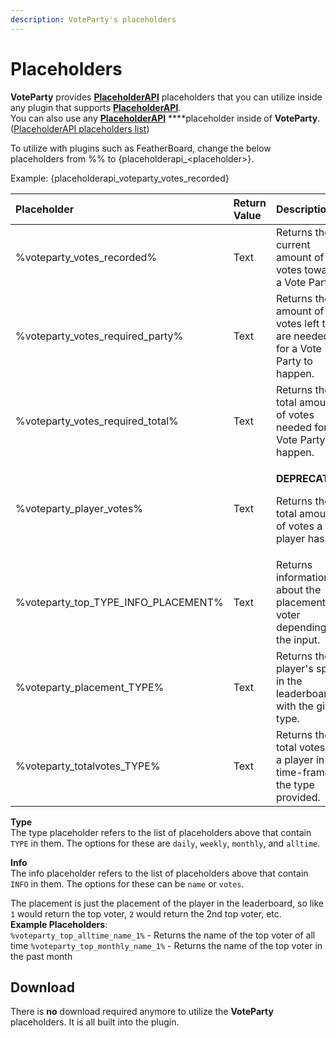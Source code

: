 ```yaml
---
description: VoteParty's placeholders
---
```


# Placeholders

**VoteParty** provides [**PlaceholderAPI**](https://placeholderapi.com) placeholders that you can utilize inside any plugin that supports [**PlaceholderAPI**](https://placeholderapi.com).  
You can also use any [**PlaceholderAPI**](https://placeholderapi.com) ****placeholder inside of **VoteParty**. \([PlaceholderAPI placeholders list](https://helpch.at/placeholders)\)  
  
To utilize with plugins such as FeatherBoard, change the below placeholders from %% to {placeholderapi\_&lt;placeholder&gt;}.  
  
Example: {placeholderapi\_voteparty\_votes\_recorded}

<table>
  <thead>
    <tr>
      <th style="text-align:left">Placeholder</th>
      <th style="text-align:left">Return Value</th>
      <th style="text-align:left">Description</th>
    </tr>
  </thead>
  <tbody>
    <tr>
      <td style="text-align:left">%voteparty_votes_recorded%</td>
      <td style="text-align:left">Text</td>
      <td style="text-align:left">Returns the current amount of votes towards a Vote Party.</td>
    </tr>
    <tr>
      <td style="text-align:left">%voteparty_votes_required_party%</td>
      <td style="text-align:left">Text</td>
      <td style="text-align:left">Returns the amount of votes left that are needed for a Vote Party to happen.</td>
    </tr>
    <tr>
      <td style="text-align:left">%voteparty_votes_required_total%</td>
      <td style="text-align:left">Text</td>
      <td style="text-align:left">Returns the total amount of votes needed for a Vote Party to happen.</td>
    </tr>
    <tr>
      <td style="text-align:left">%voteparty_player_votes%</td>
      <td style="text-align:left">Text</td>
      <td style="text-align:left">
        <p><b>DEPRECATED.</b>
        </p>
        <p>Returns the total amount of votes a player has.</p>
      </td>
    </tr>
    <tr>
      <td style="text-align:left">%voteparty_top_TYPE_INFO_PLACEMENT%</td>
      <td style="text-align:left">Text</td>
      <td style="text-align:left">Returns information about the placement voter depending on the input.</td>
    </tr>
    <tr>
      <td style="text-align:left">%voteparty_placement_TYPE%</td>
      <td style="text-align:left">Text</td>
      <td style="text-align:left">Returns the player&apos;s spot in the leaderboard with the given type.</td>
    </tr>
    <tr>
      <td style="text-align:left">%voteparty_totalvotes_TYPE%</td>
      <td style="text-align:left">Text</td>
      <td style="text-align:left">Returns the total votes of a player in the time-frame of the type provided.</td>
    </tr>
  </tbody>
</table>

**Type**  
The type placeholder refers to the list of placeholders above that contain `TYPE` in them. The options for these are `daily`, `weekly`, `monthly`, and `alltime`.

**Info**  
The info placeholder refers to the list of placeholders above that contain `INFO` in them. The options for these can be `name` or `votes`.  
  
 The placement is just the placement of the player in the leaderboard, so like `1` would return the top voter, `2` would return the 2nd top voter, etc.  
 **Example Placeholders**:   
`%voteparty_top_alltime_name_1%` - Returns the name of the top voter of all time `%voteparty_top_monthly_name_1%` - Returns the name of the top voter in the past month

## Download

There is **no** download required anymore to utilize the **VoteParty** placeholders. It is all built into the plugin.

